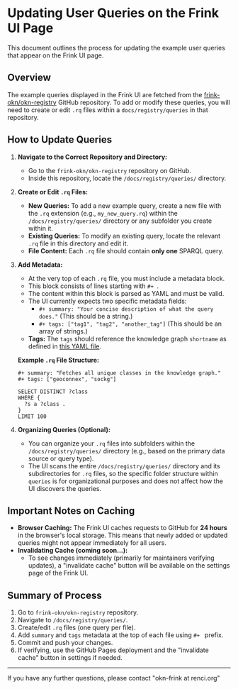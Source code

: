 # Updating User Queries on the Frink UI Page

This document outlines the process for updating the example user queries that appear on the Frink UI page.

## Overview

The example queries displayed in the Frink UI are fetched from the [frink-okn/okn-registry](https://github.com/frink-okn/okn-registry/tree/main/docs/registry/queries) GitHub repository. To add or modify these queries, you will need to create or edit `.rq` files within a `docs/registry/queries` in that repository.

## How to Update Queries

1.  **Navigate to the Correct Repository and Directory:**
    * Go to the `frink-okn/okn-registry` repository on GitHub.
    * Inside this repository, locate the `/docs/registry/queries/` directory.

2.  **Create or Edit `.rq` Files:**
    * **New Queries:** To add a new example query, create a new file with the `.rq` extension (e.g., `my_new_query.rq`) within the `/docs/registry/queries/` directory or any subfolder you create within it.
    * **Existing Queries:** To modify an existing query, locate the relevant `.rq` file in this directory and edit it.
    * **File Content:** Each `.rq` file should contain **only one** SPARQL query.

3.  **Add Metadata:**
    * At the very top of each `.rq` file, you must include a metadata block.
    * This block consists of lines starting with `#+ `.
    * The content within this block is parsed as YAML and must be valid.
    * The UI currently expects two specific metadata fields:
        * `#+ summary: "Your concise description of what the query does."` (This should be a string.)
        * `#+ tags: ["tag1", "tag2", "another_tag"]` (This should be an array of strings.)
    * **Tags:** The `tags` should reference the knowledge graph `shortname` as defined in [this YAML file](https://github.com/frink-okn/okn-registry/blob/main/docs/registry/kgs.yaml).

    **Example `.rq` File Structure:**

    ```sparql
    #+ summary: "Fetches all unique classes in the knowledge graph."
    #+ tags: ["geoconnex", "sockg"]

    SELECT DISTINCT ?class
    WHERE {
      ?s a ?class .
    }
    LIMIT 100
    ```

4.  **Organizing Queries (Optional):**
    * You can organize your `.rq` files into subfolders within the `/docs/registry/queries/` directory (e.g., based on the primary data source or query type).
    * The UI scans the entire `/docs/registry/queries/` directory and its subdirectories for `.rq` files, so the specific folder structure within `queries` is for organizational purposes and does not affect how the UI discovers the queries.

## Important Notes on Caching

* **Browser Caching:** The Frink UI caches requests to GitHub for **24 hours** in the browser's local storage. This means that newly added or updated queries might not appear immediately for all users.
* **Invalidating Cache (coming soon...):**
    * To see changes immediately (primarily for maintainers verifying updates), a "invalidate cache" button will be  available on the settings page of the Frink UI.
    

## Summary of Process

1.  Go to `frink-okn/okn-registry` repository.
2.  Navigate to `/docs/registry/queries/`.
3.  Create/edit `.rq` files (one query per file).
4.  Add `summary` and `tags` metadata at the top of each file using `#+ ` prefix.
5.  Commit and push your changes.
6.  If verifying, use the GitHub Pages deployment and the "invalidate cache" button in settings if needed.

---

If you have any further questions, please  contact "okn-frink at renci.org" 